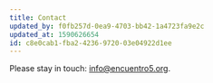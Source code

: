 ```yaml
---
title: Contact
updated_by: f0fb257d-0ea9-4703-bb42-1a4723fa9e2c
updated_at: 1590626654
id: c8e0cab1-fba2-4236-9720-03e04922d1ee
---
```

Please stay in touch: <info@encuentro5.org>.